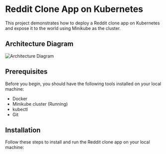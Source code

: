 # Reddit Clone App on Kubernetes

This project demonstrates how to deploy a Reddit clone app on Kubernetes and expose it to the world using Minikube as the cluster.

## Architecture Diagram
![Architecture Diagram](https://github.com/user-attachments/assets/cfd4b014-4171-46c5-ae8d-53dc44f32d8b)

## Prerequisites
Before you begin, you should have the following tools installed on your local machine:

- Docker
- Minikube cluster (Running)
- kubectl
- Git

## Installation
Follow these steps to install and run the Reddit clone app on your local machine:

